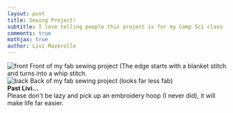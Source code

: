 ```yaml
---
layout: post
title: Sewing Project!
subtitle: I love telling people this project is for my Comp Sci class
comments: true
mathjax: true
author: Livi Mazerolle
---
```

![front](https://lpm3-ccbp.github.io/assets/img/FRONT)
Front of my fab sewing project (The edge starts with a blanket stitch and turns into a whip stitch.\
![back](https://lpm3-ccbp.github.io/assets/img/IMG_2768.jpg)
Back of my fab sewing project (looks far less fab)\
**Past Livi...**\
Please don't be lazy and pick up an embroidery hoop (I never did), it will make life far easier.

